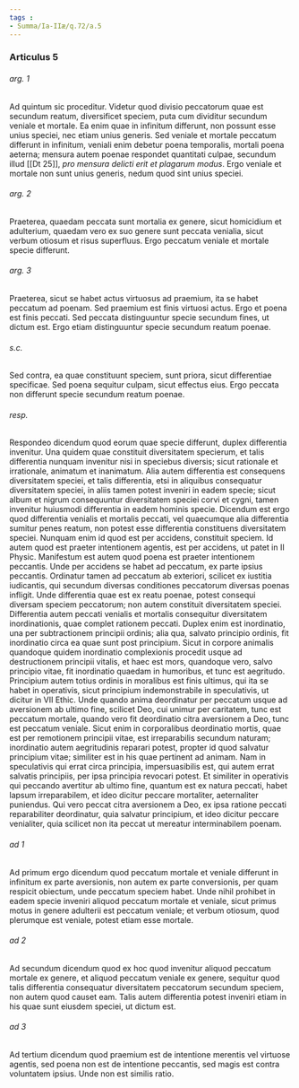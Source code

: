 ```yaml
---
tags : 
- Summa/Ia-IIæ/q.72/a.5
---
```


### Articulus 5

###### arg. 1
Ad quintum sic proceditur. Videtur quod divisio peccatorum quae est secundum reatum, diversificet speciem, puta cum dividitur secundum veniale et mortale. Ea enim quae in infinitum differunt, non possunt esse unius speciei, nec etiam unius generis. Sed veniale et mortale peccatum differunt in infinitum, veniali enim debetur poena temporalis, mortali poena aeterna; mensura autem poenae respondet quantitati culpae, secundum illud [[Dt 25]], *pro mensura delicti erit et plagarum modus*. Ergo veniale et mortale non sunt unius generis, nedum quod sint unius speciei.

###### arg. 2
Praeterea, quaedam peccata sunt mortalia ex genere, sicut homicidium et adulterium, quaedam vero ex suo genere sunt peccata venialia, sicut verbum otiosum et risus superfluus. Ergo peccatum veniale et mortale specie differunt.

###### arg. 3
Praeterea, sicut se habet actus virtuosus ad praemium, ita se habet peccatum ad poenam. Sed praemium est finis virtuosi actus. Ergo et poena est finis peccati. Sed peccata distinguuntur specie secundum fines, ut dictum est. Ergo etiam distinguuntur specie secundum reatum poenae.

###### s.c.
Sed contra, ea quae constituunt speciem, sunt priora, sicut differentiae specificae. Sed poena sequitur culpam, sicut effectus eius. Ergo peccata non differunt specie secundum reatum poenae.

###### resp.
Respondeo dicendum quod eorum quae specie differunt, duplex differentia invenitur. Una quidem quae constituit diversitatem specierum, et talis differentia nunquam invenitur nisi in speciebus diversis; sicut rationale et irrationale, animatum et inanimatum. Alia autem differentia est consequens diversitatem speciei, et talis differentia, etsi in aliquibus consequatur diversitatem speciei, in aliis tamen potest inveniri in eadem specie; sicut album et nigrum consequuntur diversitatem speciei corvi et cygni, tamen invenitur huiusmodi differentia in eadem hominis specie. Dicendum est ergo quod differentia venialis et mortalis peccati, vel quaecumque alia differentia sumitur penes reatum, non potest esse differentia constituens diversitatem speciei. Nunquam enim id quod est per accidens, constituit speciem. Id autem quod est praeter intentionem agentis, est per accidens, ut patet in II Physic. Manifestum est autem quod poena est praeter intentionem peccantis. Unde per accidens se habet ad peccatum, ex parte ipsius peccantis. Ordinatur tamen ad peccatum ab exteriori, scilicet ex iustitia iudicantis, qui secundum diversas conditiones peccatorum diversas poenas infligit. Unde differentia quae est ex reatu poenae, potest consequi diversam speciem peccatorum; non autem constituit diversitatem speciei. Differentia autem peccati venialis et mortalis consequitur diversitatem inordinationis, quae complet rationem peccati. Duplex enim est inordinatio, una per subtractionem principii ordinis; alia qua, salvato principio ordinis, fit inordinatio circa ea quae sunt post principium. Sicut in corpore animalis quandoque quidem inordinatio complexionis procedit usque ad destructionem principii vitalis, et haec est mors, quandoque vero, salvo principio vitae, fit inordinatio quaedam in humoribus, et tunc est aegritudo. Principium autem totius ordinis in moralibus est finis ultimus, qui ita se habet in operativis, sicut principium indemonstrabile in speculativis, ut dicitur in VII Ethic. Unde quando anima deordinatur per peccatum usque ad aversionem ab ultimo fine, scilicet Deo, cui unimur per caritatem, tunc est peccatum mortale, quando vero fit deordinatio citra aversionem a Deo, tunc est peccatum veniale. Sicut enim in corporalibus deordinatio mortis, quae est per remotionem principii vitae, est irreparabilis secundum naturam; inordinatio autem aegritudinis reparari potest, propter id quod salvatur principium vitae; similiter est in his quae pertinent ad animam. Nam in speculativis qui errat circa principia, impersuasibilis est, qui autem errat salvatis principiis, per ipsa principia revocari potest. Et similiter in operativis qui peccando avertitur ab ultimo fine, quantum est ex natura peccati, habet lapsum irreparabilem, et ideo dicitur peccare mortaliter, aeternaliter puniendus. Qui vero peccat citra aversionem a Deo, ex ipsa ratione peccati reparabiliter deordinatur, quia salvatur principium, et ideo dicitur peccare venialiter, quia scilicet non ita peccat ut mereatur interminabilem poenam.

###### ad 1
Ad primum ergo dicendum quod peccatum mortale et veniale differunt in infinitum ex parte aversionis, non autem ex parte conversionis, per quam respicit obiectum, unde peccatum speciem habet. Unde nihil prohibet in eadem specie inveniri aliquod peccatum mortale et veniale, sicut primus motus in genere adulterii est peccatum veniale; et verbum otiosum, quod plerumque est veniale, potest etiam esse mortale.

###### ad 2
Ad secundum dicendum quod ex hoc quod invenitur aliquod peccatum mortale ex genere, et aliquod peccatum veniale ex genere, sequitur quod talis differentia consequatur diversitatem peccatorum secundum speciem, non autem quod causet eam. Talis autem differentia potest inveniri etiam in his quae sunt eiusdem speciei, ut dictum est.

###### ad 3
Ad tertium dicendum quod praemium est de intentione merentis vel virtuose agentis, sed poena non est de intentione peccantis, sed magis est contra voluntatem ipsius. Unde non est similis ratio.


